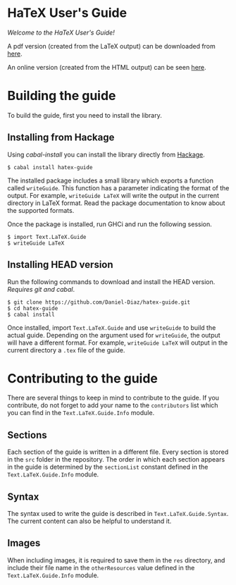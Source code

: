 # HaTeX User's Guide

_Welcome to the HaTeX User's Guide!_

A pdf version (created from the LaTeX output) can be downloaded from
[here](http://daniel-diaz.github.com/projects/hatex/hatex-guide.pdf).

An online version (created from the HTML output) can be seen
[here](http://daniel-diaz.github.com/projects/hatex/hatex-guide.html).

# Building the guide

To build the guide, first you need to install the library.

## Installing from Hackage

Using _cabal-install_ you can install the library directly from
[Hackage](http://hackage.haskell.org/package/hatex-guide).

    $ cabal install hatex-guide

The installed package includes a small library which exports a function
called `writeGuide`. This function has a parameter indicating the format
of the output. For example, `writeGuide LaTeX` will write the output in
the current directory in LaTeX format. Read the package documentation
to know about the supported formats.

Once the package is installed, run GHCi and run the following session.

    $ import Text.LaTeX.Guide
    $ writeGuide LaTeX

## Installing HEAD version

Run the following commands to download and install the HEAD version. _Requires git and cabal_.

    $ git clone https://github.com/Daniel-Diaz/hatex-guide.git
    $ cd hatex-guide
    $ cabal install

Once installed, import `Text.LaTeX.Guide` and use `writeGuide` to build the actual guide.
Depending on the argument used for `writeGuide`, the output will have a different format.
For example, `writeGuide LaTeX` will output in the current directory a `.tex` file of the guide.

# Contributing to the guide

There are several things to keep in mind to contribute to the guide.
If you contribute, do not forget to add your name to the `contributors` list which you can find in the
`Text.LaTeX.Guide.Info` module.

## Sections

Each section of the guide is written in a different file. Every section is stored in the `src`
folder in the repository. The order in which each section appears in the guide is determined by the `sectionList`
constant defined in the `Text.LaTeX.Guide.Info` module.

## Syntax

The syntax used to write the guide is described in `Text.LaTeX.Guide.Syntax`.
The current content can also be helpful to understand it.

## Images

When including images, it is required to save them in the `res` directory, and include their file name in the
`otherResources` value defined in the `Text.LaTeX.Guide.Info` module.
